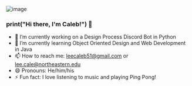 
![image](https://user-images.githubusercontent.com/79390102/116929688-c8109300-ac2c-11eb-919e-1977a2ffeac2.png)

### print("Hi there, I'm Caleb!") 👋

- 🔭 I’m currently working on a Design Process Discord Bot in Python
- 🌱 I’m currently learning Object Oriented Design and Web Development in Java 
- 📫 How to reach me: leecaleb51@gmail.com or lee.cale@northeastern.edu
- 😄 Pronouns: He/him/his
- ⚡ Fun fact: I love listening to music and playing Ping Pong!

